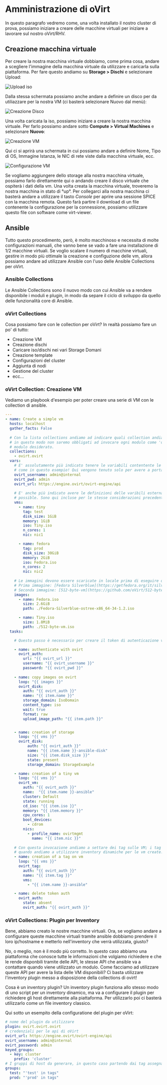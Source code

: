 # Amministrazione di oVirt

In questo paragrafo vedremo come, una volta installato il nostro cluster di prova, possiamo iniziare a creare delle macchine virtuali per iniziare a lavorare sul nostro oVirt/RHV.


## Creazione macchina virtuale

Per creare la nostra macchina virtuale dobbiamo, come prima cosa, andare a scegliere l'immagine della macchina virtuale da utilizzare e caricarla sulla piattaforma. Per fare questo andiamo su  **Storage > Dischi** e selezionare Upload:

![Upload iso](img/iso.png)

Dalla stessa schermata possiamo anche andare a definire un disco per da utiliazzare per la nostra VM (ci basterà selezionare Nuovo dal menù):

![Creazione Disco](img/disk_create.png)

Una volta caricata la iso, possiamo iniziare a creare la nostra macchina virtuale. Per farlo possiamo andare sotto **Compute > Virtual Machines** e selezionare **Nuovo**:

![Creazione VM](img/create_vm.png)

Qui ci si aprirà una schermata in cui possiamo andare a definire Nome, Tipo di OS, Immagine Istanza, le NIC di rete viste dalla macchina virtuale, ecc.


![Configurazione VM](img/conf_vm.png)


Se vogliamo aggiungere dello storage alla nostra macchina virtuale, possiamo farlo direttamente qui o andando creare il disco virtuale che ospiterà i dati della vm. Una volta creata la macchina virtuale, troveremo la nostra macchina in stato di °up°. Per collegarci alla nostra macchina ci basterà andare a utilizzare il tasto *Console* per aprire una sessione SPICE con la macchina remota. Questo farà partire il download di un file contenente la configurazione per la connessione, possiamo utilizzare questo file con software come virt-viewer.

## Ansible

  Tutto questo procedimento, però, è molto macchinoso e necessita di molte configurazioni manuali, che vanno bene se vado a fare una installazione di 1/2 macchine virtuali. Se voglio scalare il numero di macchine virtuali, gestire in modo più ottimale la creazione e configuzione delle vm, allora possiamo andare ad utilizzare Ansible con l'uso delle Ansible Collections per oVirt.
  
### Ansible Collections

Le Ansible Collections sono il nuovo modo con cui Ansible va a rendere disponibile i moduli e plugin, in modo da separe il ciclo di sviluppo da quello delle funzionalità core di Ansible.

### oVirt Collections

Cosa possiamo fare con le collection per oVirt? In realtà possiamo fare un po' di tutto:

- Creazione VM
- Creazione dischi
- Caricare iso/dischi nei vari  Storage Domani
- Creazione template
- Configurazioni del cluster
- Aggiunta di nodi
- Gestione del cluster
- ecc...

### oVirt Collection: Creazione VM

Vediamo un playbook d'esempio per poter creare una serie di VM con le collection di ansible.


```yaml
---
- name: Create a simple vm
  hosts: localhost
  gather_facts: False
  
  # Con la lista collections andiamo ad indicare quali collection andiamo ad importare durante l'esecuzione del nostro playbook,
  # in questo modo non saremo obbligati ad invocare ogni modulo come 'ovirt.ovirt.[nome modulo]' ma semplicemente con il nome del
  # modulo desiderato.
  collections:
    - ovirt.ovirt
  vars:
    # E' assolutamente più indicato tenere le variabili contentente le credenziali in un file di Ansible Vault e non in chiaro
    # come in questo esempio! Qui vengono tenuto solo per avere a portata di sguardo durante l'esempio
    ovirt_username: admin@internal
    ovirt_pwd: admin
    ovirt_url: https://engine.ovirt/ovirt-engine/api
    
    # E' anche più indicato avere le definizioni delle varibili esternamente al playbook stesso, in modo da averlo più riutilizzabile
    # possible. Sono qui incluse per le stesse considerazioni precedenti
    vms:
      - name: tiny
        tag: test
        disk_size: 1GiB
        memory: 1GiB
        iso: Tiny.iso
        n_cores: 1
        nic: nic1

      - name: fedora
        tag: prod
        disk_size: 30GiB
        memory: 2GiB
        iso: Fedora.iso
        n_cores: 2
        nic: nic2
    
    # Le immagini devono essere scaricate in locale prima di eseguire questo playbook:
    # Prima immagine: [Fedora Silverblue](https://getfedora.org/it/silverblue/)
    # Seconda immagine: [512-byte-vm](https://github.com/oVirt/512-byte-vm)
    images:
      - name: Fedora.iso
        size: 2.6GiB
        path: ./Fedora-Silverblue-ostree-x86_64-34-1.2.iso

      - name: Tiny.iso
        size: 1.8MiB
        path: ./512-byte-vm.iso
  tasks:

    # Questo passo è necessario per creare il token di autenticazione verso ovirt.

    - name: authenticate with ovirt
      ovirt_auth:
        url: "{{ ovirt_url }}"
        username: "{{ ovirt_username }}"
        password: "{{ ovirt_pwd }}"
    
    - name: copy images on ovirt
      loop: "{{ images }}"
      ovirt_disk:
        auth: "{{ ovirt_auth }}"
        name: "{{ item.name }}"
        storage_domain: IsoDomain
        content_type: iso
        wait: true
        format: raw
        upload_image_path: "{{ item.path }}"


    - name: creation of storage
      loop: "{{ vms }}"
      ovirt_disk:
          auth: "{{ ovirt_auth }}"
          name: "{{ item.name }}-ansible-disk"
          size: "{{ item.disk_size }}"
          state: present
          storage_domain: StorageExample

    - name: creation of a tiny vm
      loop: "{{ vms }}"
      ovirt_vm:
        auth: "{{ ovirt_auth }}"
        name:  "{{ item.name }}-ansible"
        cluster: Default
        state: running
        cd_iso: "{{ item.iso }}"
        memory: "{{ item.memory }}"
        cpu_cores: 1
        boot_devices:
          - cdrom
        nics:
          - profile_name: ovirtmgmt
            name: "{{ item.nic }}"
    
    # Con questa invocazione andiamo a settare dei tag sulle VM; i tag sono visibili a livello di oVirt, questo ci torna utile ad esempio
    # quando andiamo a utilizzare inventory dinamiche per le vm create.
    - name: creation of a tag on vm
      loop: "{{ vms }}"
      ovirt_tag:
        auth: "{{ ovirt_auth }}"
        name: "{{ item.tag }}"
        vms:
          - "{{ item.name }}-ansible"

    - name: delete token auth
      ovirt_auth:
        state: absent
        ovirt_auth: "{{ ovirt_auth }}"
```

### oVirt Collections: Plugin per Inventory

Bene, abbiamo creato le nostre macchine virtuali. Ora, se vogliamo andare a configurare queste macchine virtuali tramite ansible dobbiamo prendere il loro ip/hostname e metterlo nell'inventory che verrà utilizzata, giusto?

No, o meglio, non è il modo più corretto. In questo caso abbiamo una piattaforma che conosce tutte le informazioni che volgiamo richiedere e che le rende disponbili tramite delle API, le stesse API che ansible va a contattare quando viene utilizzato un modulo. Come facciamo ad utilizzare queste API per avere la lista delle VM disponibili? Ci basta utilizzare l'inventory plugin messo a disposizione della collections di ovirt!

Cosa è un inventory plugin?
Un inventory plugin funziona allo stesso modo di uno script per un inventory dinamico, ma va a configurare il plugin per richiedere gli host direttamente alla piattaforma. Per utilizzarlo poi ci basterà utilizzarlo come un file inventory classico.

Qui sotto un esempito della configuratione del plugin per oVirt:

```yaml
# nome del plugin da utilizzare
plugin: ovirt.ovirt.ovirt
# credenziali per le api di oVirt
ovirt_url: https://engine.ovirt/ovirt-engine/api
ovirt_username: admin@internal
ovirt_password: admin
keyed_groups:
  - key: cluster
    prefix: 'cluster'
# I gruppi di host da generare, in questo caso partendo dai tag assegnati alle varie vm
groups:
  test: "'test' in tags"
  prod: "'prod' in tags"
```

